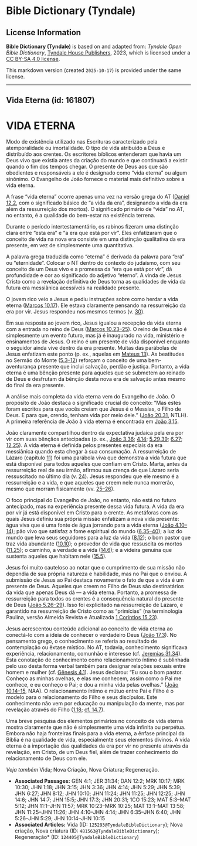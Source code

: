 # Bible Dictionary (Tyndale)

## License Information

**Bible Dictionary (Tyndale)** is based on and adapted from: _Tyndale Open Bible Dictionary_, [Tyndale House Publishers](https://tyndaleopenresources.com/), 2023, which is licensed under a [CC BY-SA 4.0 license](https://creativecommons.org/licenses/by-sa/4.0/legalcode.en).

This markdown version (created `2025-10-17`) is provided under the same license.



--------------------------------

## Vida Eterna (id: 161807)

VIDA ETERNA
===========

Modo de existência utilizado nas Escrituras caracterizado pela atemporalidade ou imortalidade. O tipo de vida atribuído a Deus e distribuído aos crentes. Os escritores bíblicos entenderam que havia um Deus vivo que existia antes da criação do mundo e que continuará a existir quando o fim dos tempos chegar. O presente de Deus aos que são obedientes e responsáveis a ele é designado como “vida eterna” ou algum sinônimo. O Evangelho de João fornece o material mais definitivo sobre a vida eterna.

A frase “vida eterna” ocorre apenas uma vez na versão grega do AT ([Daniel 12\.2](https://ref.ly/Dan12:2), com o significado básico de “a vida da era”, designando a vida da era além da ressurreição dos mortos). O significado primário de “vida” no AT, no entanto, é a qualidade do bem\-estar na existência terrena.

Durante o período intertestamentário, os rabinos fizeram uma distinção clara entre “esta era” e “a era que está por vir”. Eles enfatizaram que o conceito de vida na nova era consiste em uma distinção qualitativa da era presente, em vez de simplesmente uma quantitativa.

A palavra grega traduzida como “eterna” é derivada da palavra para “era” ou “eternidade”. Colocar o NT dentro do contexto do judaísmo, com seu conceito de um Deus vivo e a promessa da “era que está por vir”, dá profundidade e cor ao significado do adjetivo “eterno”. A vinda de Jesus Cristo como a revelação definitiva de Deus torna as qualidades de vida da futura era messiânica acessíveis na realidade presente.

O jovem rico veio a Jesus e pediu instruções sobre como herdar a vida eterna ([Marcos 10\.17](https://ref.ly/Mark10:17)). Ele estava claramente pensando na ressurreição da era por vir. Jesus respondeu nos mesmos termos (v. [30](https://ref.ly/Mark10:30)).

Em sua resposta ao jovem rico, Jesus igualou a recepção da vida eterna com a entrada no reino de Deus ([Marcos 10\.23–25](https://ref.ly/Mark10:23-Mark10:25)). O reino de Deus não é simplesmente um evento futuro, mas já é inaugurado na vida, ministério e ensinamentos de Jesus. O reino é um presente de vida disponível enquanto o seguidor ainda vive dentro da era presente. Muitas das parábolas de Jesus enfatizam este ponto (p. ex., aquelas em [Mateus 13](https://ref.ly/Matt13:1-Matt13:58)). As beatitudes no Sermão do Monte ([5\.3–12](https://ref.ly/Matt5:3-Matt5:12)) reforçam o conceito de uma bem\-aventurança presente que inclui salvação, perdão e justiça. Portanto, a vida eterna é uma bênção presente para aqueles que se submetem ao reinado de Deus e desfrutam da bênção desta nova era de salvação antes mesmo do final da era presente.

A análise mais completa da vida eterna vem do Evangelho de João. O propósito de João destaca o significado crucial do conceito: “Mas estes foram escritos para que vocês creiam que Jesus é o Messias, o Filho de Deus. E para que, crendo, tenham vida por meio dele.” ([João 20\.31](https://ref.ly/John20:31), NTLH). A primeira referência de João à vida eterna é encontrada em [João 3\.15](https://ref.ly/John3:15).

João claramente compartilhou dentro da expectativa judaica pela era por vir com suas bênçãos antecipadas (p. ex., [João 3\.36](https://ref.ly/John3:36); [4\.14](https://ref.ly/John4:14); [5\.29,39](https://ref.ly/John5:29); [6\.27](https://ref.ly/John6:27); [12\.25](https://ref.ly/John12:25)). A vida eterna é definida pelos presentes especiais da era messiânica quando esta chegar à sua consumação. A ressurreição de Lázaro (capítulo [11](https://ref.ly/John11:1-John11:57)) foi uma parábola viva que demonstra a vida futura que está disponível para todos aqueles que confiam em Cristo. Marta, antes da ressurreição real de seu irmão, afirmou sua crença de que Lázaro seria ressuscitado no último dia (v. [24](https://ref.ly/John11:24)). Jesus respondeu que ele mesmo é a ressurreição e a vida, e que aqueles que creem nele nunca morrerão, mesmo que morram fisicamente (vv. [25–26](https://ref.ly/John11:25-John11:26)).

O foco principal do Evangelho de João, no entanto, não está no futuro antecipado, mas na experiência presente dessa vida futura. A vida da era por vir já está disponível em Cristo para o crente. As metáforas com as quais Jesus definiu sua própria missão enfatizam a nova vida presente: água viva que é uma fonte de água jorrando para a vida eterna ([João 4\.10–14](https://ref.ly/John4:10-John4:14)); pão vivo que satisfaz a fome espiritual do mundo ([6\.35–40](https://ref.ly/John6:35-John6:40)); a luz do mundo que leva seus seguidores para a luz da vida ([8\.12](https://ref.ly/John8:12)); o bom pastor que traz vida abundante ([10\.10](https://ref.ly/John10:10)); o provedor de vida que ressuscita os mortos ([11\.25](https://ref.ly/John11:25)); o caminho, a verdade e a vida ([14\.6](https://ref.ly/John14:6)); e a videira genuína que sustenta aqueles que habitam nele ([15\.5](https://ref.ly/John15:5)).

Jesus foi muito cauteloso ao notar que o cumprimento de sua missão não dependia de sua própria natureza e habilidade, mas no Pai que o enviou. A submissão de Jesus ao Pai destaca novamente o fato de que a vida é um presente de Deus. Aqueles que creem no Filho de Deus são destinatários da vida que apenas Deus dá — a vida eterna. Portanto, a promessa de ressurreição para todos os crentes é a consequência natural do presente de Deus ([João 5\.26–29](https://ref.ly/John5:26-John5:29)). Isso foi explicitado na ressurreição de Lázaro, e garantido na ressurreição de Cristo como as “primícias” (na terminologia Paulina, versão Almeida Revista e Atualizada [1 Coríntios 15\.23](https://ref.ly/1Cor15:23)).

Jesus acrescentou conteúdo adicional ao conceito de vida eterna ao conectá\-lo com a ideia de conhecer o verdadeiro Deus ([João 17\.3](https://ref.ly/John17:3)). No pensamento grego, o conhecimento se referia ao resultado de contemplação ou êxtase místico. No AT, todavia, conhecimento significava experiência, relacionamento, comunhão e interesse (cf. [Jeremias 31\.34](https://ref.ly/Jer31:34)). Esta conotação de conhecimento como relacionamento íntimo é sublinhada pelo uso desta forma verbal também para designar relações sexuais entre homem e mulher (cf. [Gênesis 4\.1](https://ref.ly/Gen4:1)). Jesus declarou: “Eu sou o bom pastor. Conheço as minhas ovelhas, e elas me conhecem, assim como o Pai me conhece, e eu conheço o Pai; e dou a minha vida pelas ovelhas.” ([João 10\.14–15](https://ref.ly/John10:14-John10:15), NAA). O relacionamento íntimo e mútuo entre Pai e Filho é o modelo para o relacionamento do Filho e seus discípulos. Este conhecimento não vem por educação ou manipulação da mente, mas por revelação através do Filho ([1\.18](https://ref.ly/John1:18); [cf. 14\.7](https://ref.ly/John14:7)).

Uma breve pesquisa dos elementos primários no conceito de vida eterna mostra claramente que não é simplesmente uma vida infinita ou perpétua. Embora não haja fronteiras finais para a vida eterna, a ênfase principal da Bíblia é na qualidade de vida, especialmente seus elementos divinos. A vida eterna é a importação das qualidades da era por vir no presente através da revelação, em Cristo, de um Deus fiel, além de trazer conhecimento do relacionamento de Deus com ele.

*Veja também* Vida; Nova Criação, Nova Criatura; Regeneração.

* **Associated Passages:** GEN 4:1; JER 31:34; DAN 12:2; MRK 10:17; MRK 10:30; JHN 1:18; JHN 3:15; JHN 3:36; JHN 4:14; JHN 5:29; JHN 5:39; JHN 6:27; JHN 8:12; JHN 10:10; JHN 11:24; JHN 11:25; JHN 12:25; JHN 14:6; JHN 14:7; JHN 15:5; JHN 17:3; JHN 20:31; 1CO 15:23; MAT 5:3–MAT 5:12; JHN 11:1–JHN 11:57; MRK 10:23–MRK 10:25; MAT 13:1–MAT 13:58; JHN 11:25–JHN 11:26; JHN 4:10–JHN 4:14; JHN 6:35–JHN 6:40; JHN 5:26–JHN 5:29; JHN 10:14–JHN 10:15
* **Associated Articles:** Vida (ID: `125293@TyndaleBibleDictionary`); Nova criação, Nova criatura (ID: `481563@TyndaleBibleDictionary`); Regeneração* (ID: `124405@TyndaleBibleDictionary`)

